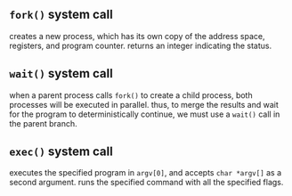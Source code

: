 ## `fork()` system call
creates a new process, which has its own copy of the address space, registers, and program counter. returns an integer indicating the status.

## `wait()` system call
when a parent process calls `fork()` to create a child process, both processes will be executed in parallel. thus, to merge the results and wait for the program to deterministically continue, we must use a `wait()` call in the parent branch.

## `exec()` system call
executes the specified program in `argv[0]`, and accepts `char *argv[]` as a second argument. runs the specified command with all the specified flags.


